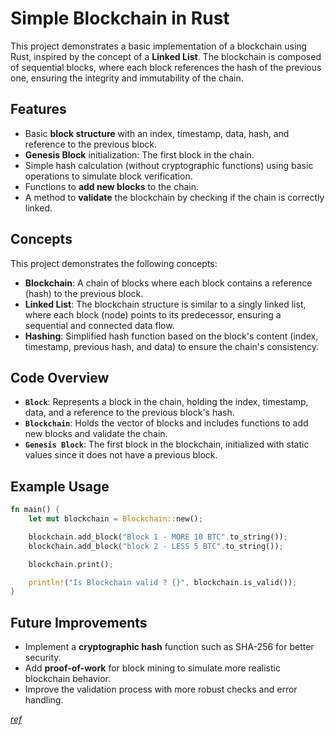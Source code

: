 # Simple Blockchain in Rust

This project demonstrates a basic implementation of a blockchain using Rust, inspired by the concept of a **Linked List**. The blockchain is composed of sequential blocks, where each block references the hash of the previous one, ensuring the integrity and immutability of the chain.

## Features

- Basic **block structure** with an index, timestamp, data, hash, and reference to the previous block.
- **Genesis Block** initialization: The first block in the chain.
- Simple hash calculation (without cryptographic functions) using basic operations to simulate block verification.
- Functions to **add new blocks** to the chain.
- A method to **validate** the blockchain by checking if the chain is correctly linked.

## Concepts

This project demonstrates the following concepts:
- **Blockchain**: A chain of blocks where each block contains a reference (hash) to the previous block.
- **Linked List**: The blockchain structure is similar to a singly linked list, where each block (node) points to its predecessor, ensuring a sequential and connected data flow.
- **Hashing**: Simplified hash function based on the block's content (index, timestamp, previous hash, and data) to ensure the chain's consistency.

## Code Overview

- **`Block`**: Represents a block in the chain, holding the index, timestamp, data, and a reference to the previous block's hash.
- **`Blockchain`**: Holds the vector of blocks and includes functions to add new blocks and validate the chain.
- **`Genesis Block`**: The first block in the blockchain, initialized with static values since it does not have a previous block.

## Example Usage

```rust
fn main() {
    let mut blockchain = Blockchain::new();

    blockchain.add_block("Block 1 - MORE 10 BTC".to_string());
    blockchain.add_block("block 2 - LESS 5 BTC".to_string());

    blockchain.print();

    println!("Is Blockchain valid ? {}", blockchain.is_valid());
}
```

## Future Improvements

- Implement a **cryptographic hash** function such as SHA-256 for better security.
- Add **proof-of-work** for block mining to simulate more realistic blockchain behavior.
- Improve the validation process with more robust checks and error handling.

_[ref](https://aws.amazon.com/what-is/blockchain/)_
